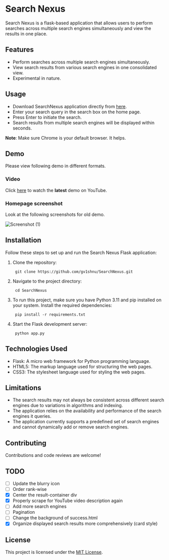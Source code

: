 # Search Nexus

Search Nexus is a flask-based application that allows users to perform searches across multiple search engines simultaneously and view the results in one place.

## Features

- Perform searches across multiple search engines simultaneously.
- View search results from various search engines in one consolidated view.
- Experimental in nature.

## Usage

- Download SearchNexus application directly from [here](https://drive.google.com/file/d/1fmbicfMMcl1JeaqiIOYOltmZAEz-CWah/view?usp=sharing).
- Enter your search query in the search box on the home page.
- Press Enter to initiate the search.
- Search results from multiple search engines will be displayed within seconds.

**Note**: Make sure Chrome is your default browser. It helps. 

## Demo

Please view following demo in different formats.


### Video
  Click [here](https://youtu.be/yyqwyAamiaQ) to watch the **latest** demo on YouTube.

### Homepage screenshot

  Look at the following screenshots for old demo.


![Screenshot (1)](https://github.com/gv1shnu/SearchNexus/assets/121789146/98b0fee5-2b3f-4e04-b81f-2b9d08c4e101)

## Installation

Follow these steps to set up and run the Search Nexus Flask application:

1. Clone the repository:
	
   		git clone https://github.com/gv1shnu/SearchNexus.git


2. Navigate to the project directory:
	
   		cd SearchNexus


3. To run this project, make sure you have Python 3.11 and pip installed on your system. Install the required dependencies:
	
		pip install -r requirements.txt


4. Start the Flask development server:

		python app.py

## Technologies Used

- Flask: A micro web framework for Python programming language.
- HTML5: The markup language used for structuring the web pages.
- CSS3: The stylesheet language used for styling the web pages.

## Limitations

- The search results may not always be consistent across different search engines due to variations in algorithms and indexing.
- The application relies on the availability and performance of the search engines it queries.
- The application currently supports a predefined set of search engines and cannot dynamically add or remove search engines.

## Contributing

Contributions and code reviews are welcome! 

TODO
----
- [ ] Update the blurry icon
- [ ] Order rank-wise
- [x] Center the result-container div
- [x] Properly scrape for YouTube video description again
- [ ] Add more search engines
- [ ] Pagination
- [ ] Change the background of success.html
- [x] Organize displayed search results more comprehensively (card style)

## License

This project is licensed under the [MIT License](LICENSE).
